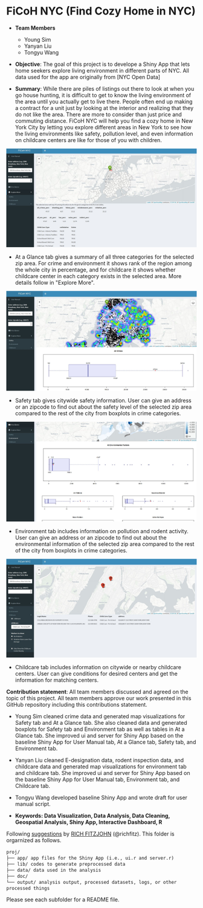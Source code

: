 # FiCoH NYC (Find Cozy Home in NYC)

+ **Team Members**
	+ Young Sim
	+ Yanyan Liu
	+ Tongyu Wang

+ **Objective**: The goal of this project is to develope a Shiny App that lets home seekers explore living environment in different parts of NYC. All data used for the app are originally from [NYC Open Data]

+ **Summary**: While there are piles of listings out there to look at when you go house hunting, it is difficult to get to know the living environment of the area until you actually get to live there. People often end up making a contract for a unit just by looking at the interior and realizing that they do not like the area. There are more to consider than just price and commuting distance. FiCoH NYC will help you find a cozy home in New York City by letting you explore different areas in New York to see how the living environments like safety, pollution level, and even information on childcare centers are like for those of you with children.

![screenshot](doc/figs/at_a_glance.JPG)
+ At a Glance tab gives a summary of all three categories for the selected zip area. For crime and environment it shows rank of the region among the whole city in percentage, and for childcare it shows whether childcare center in each category exists in the selected area. More details follow in "Explore More".

![screenshot](doc/figs/safety.JPG)
+ Safety tab gives citywide safety information. User can give an address or an zipcode to find out about the safety level of the selected zip area compared to the rest of the city from boxplots in crime categories.

![screenshot](doc/figs/environment.JPG)
+ Environment tab includes information on pollution and rodent activity. User can give an address or an zipcode to find out about the environmental information of the selected zip area compared to the rest of the city from boxplots in crime categories.

![screenshot](doc/figs/childcare.JPG)
+ Childcare tab includes information on citywide or nearby childcare centers. User can give conditions for desired centers and get the information for matching centers.



**Contribution statement**: All team members discussed and agreed on the topic of this project. All team members approve our work presented in this GitHub repository including this contributions statement. 

+ Young Sim cleaned crime data and generated map visualizations for Safety tab and At a Glance tab. She also cleaned data and generated boxplots for Safety tab and Environment tab as well as tables in At a Glance tab. She improved ui and server for Shiny App based on the baseline Shiny App for User Manual tab, At a Glance tab, Safety tab, and Environment tab.
+ Yanyan Liu cleaned E-designation data, rodent inspection data, and childcare data and generated map visualizations for environment tab and childcare tab. She improved ui and server for Shiny App based on the baseline Shiny App for User Manual tab, Environment tab, and Childcare tab.
+ Tongyu Wang developed baseline Shiny App and wrote draft for user manual script.

+ **Keywords: Data Visualization, Data Analysis, Data Cleaning, Geospatial Analysis, Shiny App, Interactive Dashboard, R**

Following [suggestions](http://nicercode.github.io/blog/2013-04-05-projects/) by [RICH FITZJOHN](http://nicercode.github.io/about/#Team) (@richfitz). This folder is orgarnized as follows.

```
proj/
├── app/ app files for the Shiny App (i.e., ui.r and server.r)
├── lib/ codes to generate preprocessed data
├── data/ data used in the analysis
├── doc/
└── output/ analysis output, processed datasets, logs, or other processed things
```

Please see each subfolder for a README file.

